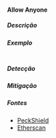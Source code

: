 #### Allow Anyone

##### Descrição

##### Exemplo

```
```

##### Detecção

##### Mitigação

##### Fontes

* [PeckShield](https://peckshield.com)
* [Etherscan](https://etherscan.io)
